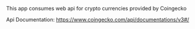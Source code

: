 ﻿This app consumes web api for crypto currencies provided by Coingecko


Api Documentation: https://www.coingecko.com/api/documentations/v3#/

